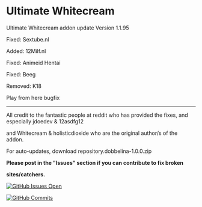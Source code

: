 # Ultimate Whitecream
Ultimate Whitecream addon update	Version 1.1.95

Fixed: Sextube.nl

Added: 12Milf.nl

Fixed: Animeid Hentai

Fixed: Beeg

Removed: K18

Play from here bugfix

---
All credit to the fantastic people at reddit who has provided the fixes, and especially jdoedev & 12asdfg12


and Whitecream & holisticdioxide who are the original author/s of the addon.

For auto-updates, download repository.dobbelina-1.0.0.zip

**Please post in the "Issues" section if you can contribute to fix broken**

**sites/catchers.**

[![GitHub Issues Open](https://github-basic-badges.herokuapp.com/issues/dobbelina/repository.dobbelina.svg)]()

[![GitHub Commits](https://github-basic-badges.herokuapp.com/commits/dobbelina/repository.dobbelina.svg)]()
